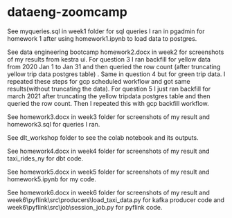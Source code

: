 # dataeng-zoomcamp
See myqueries.sql in week1 folder for sql queries I ran in pgadmin for homework 1 after using homework1.ipynb to load data to postgres.

See data engineering bootcamp homework2.docx in week2 for screenshots of my results from kestra ui. 
For question 3 I ran backfill for yellow data from 2020 Jan 1 to Jan 31 and then queried the row count (after truncating yellow trip data postgres table) . Same in question 4 but for green trip data.
I repeated these steps for gcp scheduled workflow and got same results(without truncating the data).
For question 5 I just ran backfill for march 2021 after truncating the yellow tripdata postgres table and then queried the row count.
Then I repeated this with gcp backfill workflow.

See homework3.docx in week3 folder for screenshots of my result and homework3.sql for queries I ran.

See dlt_workshop folder to see the colab notebook and its outputs.

See homework4.docx  in week4 folder for screenshots of my result and taxi_rides_ny for dbt code. 

See homework5.docx in week5 folder for screenshots of my result and homework5.ipynb for my code.

See homework6.docx in week6 folder for screenshots of my result and week6\pyflink\src\producers\load_taxi_data.py for kafka producer code and week6\pyflink\src\job\session_job.py for pyflink code.